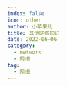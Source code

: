 ```yaml
---
index: false
icon: other
author: 小苹果儿
title: 其他网络知识
date: 2022-06-06
category:
  - network
  - 网络
tag:
  - 网络
---
```





